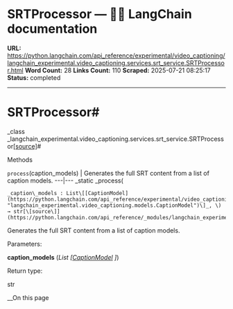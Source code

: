 # SRTProcessor — 🦜🔗 LangChain  documentation

**URL:** https://python.langchain.com/api_reference/experimental/video_captioning/langchain_experimental.video_captioning.services.srt_service.SRTProcessor.html
**Word Count:** 28
**Links Count:** 110
**Scraped:** 2025-07-21 08:25:17
**Status:** completed

---

# SRTProcessor\#

_class _langchain\_experimental.video\_captioning.services.srt\_service.SRTProcessor[\[source\]](https://python.langchain.com/api_reference/_modules/langchain_experimental/video_captioning/services/srt_service.html#SRTProcessor)\#     

Methods

`process`\(caption\_models\) | Generates the full SRT content from a list of caption models.   ---|---      _static _process\(

    _caption\_models : List\[[CaptionModel](https://python.langchain.com/api_reference/experimental/video_captioning/langchain_experimental.video_captioning.models.CaptionModel.html#langchain_experimental.video_captioning.models.CaptionModel "langchain_experimental.video_captioning.models.CaptionModel")\]_, \) → str[\[source\]](https://python.langchain.com/api_reference/_modules/langchain_experimental/video_captioning/services/srt_service.html#SRTProcessor.process)\#     

Generates the full SRT content from a list of caption models.

Parameters:     

**caption\_models** \(_List_ _\[_[_CaptionModel_](https://python.langchain.com/api_reference/experimental/video_captioning/langchain_experimental.video_captioning.models.CaptionModel.html#langchain_experimental.video_captioning.models.CaptionModel "langchain_experimental.video_captioning.models.CaptionModel") _\]_\)

Return type:     

str

__On this page